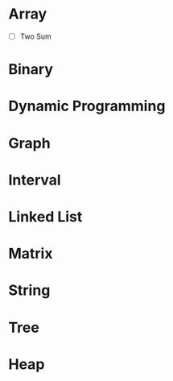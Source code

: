 # Array
- [ ] Two Sum

# Binary

# Dynamic Programming

# Graph

# Interval

# Linked List

# Matrix

# String

# Tree

# Heap
